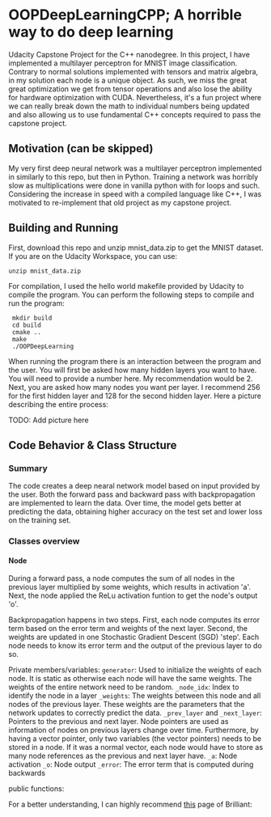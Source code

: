 # OOPDeepLearningCPP; A horrible way to do deep learning
Udacity Capstone Project for the C++ nanodegree. In this project, I have implemented a multilayer perceptron for MNIST image classification. Contrary to normal solutions implemented with tensors and matrix algebra, in my solution each node is a unique object. As such, we miss the great great optimization we get from tensor operations and also lose the ability for hardware optimization with CUDA. Nevertheless, it's a fun project where we can really break down the math to individual numbers being updated and also allowing us to use fundamental C++ concepts required to pass the capstone project.

## Motivation (can be skipped)
My very first deep neural network was a multilayer perceptron implemented in similarly to this repo, but then in Python. Training a network was horribly slow as multiplications were done in vanilla python with for loops and such. Considering the increase in speed with a compiled language like C++, I was motivated to re-implement that old project as my capstone project.


## Building and Running
First, download this repo and unzip mnist_data.zip to get the MNIST dataset. If you are on the Udacity Workspace, you can use:
```
unzip mnist_data.zip
```

For compilation, I used the hello world makefile provided by Udacity to compile the program. You can perform the following steps to compile and run the program:

``` 
 mkdir build
 cd build
 cmake ..
 make
 ./OOPDeepLearning
 ```

When running the program there is an interaction between the program and the user. You will first be asked how many hidden layers you want to have. You will need to provide a number here. My recommendation would be 2.
Next, you are asked how many nodes you want per layer. I recommend 256 for the first hidden layer and 128 for the second hidden layer. Here a picture describing the entire process:

TODO: Add picture here

## Code Behavior & Class Structure

### Summary
The code creates a deep nearal network model based on input provided by the user. Both the forward pass and backward pass with backpropagation are implemented to learn the data. Over time, the model gets better at predicting the data, obtaining higher accuracy on the test set and lower loss on the training set.

### Classes overview

#### Node
During a forward pass, a node computes the sum of all nodes in the previous layer multiplied by some weights, which results in activation 'a'. Next, the node applied the ReLu activation funtion to get the node's output 'o'.

Backpropagation happens in two steps. First, each node computes its error term based on the error term and weights of the next layer. Second, the weights are updated in one Stochastic Gradient Descent (SGD) 'step'. Each node needs to know its error term and the output of the previous layer to do so.

Private members/variables:
`generator`: Used to initialize the weights of each node. It is static as otherwise each node will have the same weights. The weights of the entire network need to be random.
`_node_idx`: Index to identify the node in a layer
`_weights`: The weights between this node and all nodes of the previous layer. These weights are the parameters that the network updates to correctly predict the data.
`_prev_layer` and `_next_layer`: Pointers to the previous and next layer. Node pointers are used as information of nodes on previous layers change over time. Furthermore, by having a vector pointer, only two variables (the vector pointers) needs to be stored in a node. If it was a normal vector, each node would have to store as many node references as the previous and next layer have.
`_a`: Node activation
`_o`: Node output
`_error`: The error term that is computed during backwards

public functions:





For a better understanding, I can highly recommend [this](https://brilliant.org/wiki/backpropagation/) page of Brilliant: 

